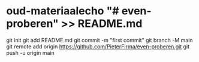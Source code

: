 # oud-materiaalecho "# even-proberen" >> README.md
git init
git add README.md
git commit -m "first commit"
git branch -M main
git remote add origin https://github.com/PieterFirma/even-proberen.git
git push -u origin main
